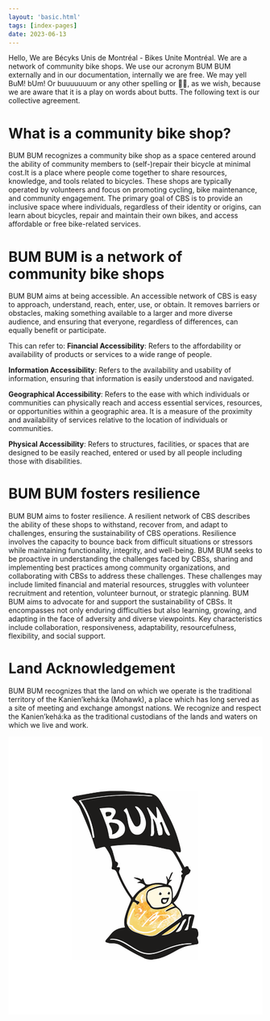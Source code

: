 ```yaml
---
layout: 'basic.html'
tags: [index-pages]
date: 2023-06-13
---
```


Hello,
We are Bécyks Unis de Montréal - Bikes Unite Montréal. We are a network of community bike shops. We use our acronym BUM BUM externally and in our documentation, internally we are free. We may yell BuM! bUm! Or buuuuuuum or any other spelling or 🍑🍑, as we wish, because we are aware that it is a play on words about butts. The following text is our collective agreement.

# What is a community bike shop?

BUM BUM recognizes a community bike shop as a space centered around the ability of community members to (self-)repair their bicycle at minimal cost.It is a place where people come together to share resources, knowledge, and tools related to bicycles. These shops are typically operated by volunteers and focus on promoting cycling, bike maintenance, and community engagement. The primary goal of CBS is to provide an inclusive space where individuals, regardless of their identity or origins, can learn about bicycles, repair and maintain their own bikes, and access affordable or free bike-related services.

# BUM BUM is a network of community bike shops

BUM BUM aims at being accessible. An accessible network of CBS is easy to approach, understand, reach, enter, use, or obtain. It removes barriers or obstacles, making something available to a larger and more diverse audience, and ensuring that everyone, regardless of differences, can equally benefit or participate. 

This can refer to:
**Financial Accessibility**: Refers to the affordability or availability of products or services to a wide range of people. 

**Information Accessibility**: Refers to the availability and usability of information, ensuring that information is easily understood and navigated.

**Geographical Accessibility**: Refers to the ease with which individuals or communities can physically reach and access essential services, resources, or opportunities within a geographic area. It is a measure of the proximity and availability of services relative to the location of individuals or communities.

**Physical Accessibility**: Refers to structures, facilities, or spaces that are designed to be easily reached, entered or used by all people including those with disabilities.

# BUM BUM fosters resilience

BUM BUM aims to foster resilience. A resilient network of CBS describes the ability of these shops to withstand, recover from, and adapt to challenges, ensuring the sustainability of CBS operations. Resilience involves the capacity to bounce back from difficult situations or stressors while maintaining functionality, integrity, and well-being. BUM BUM seeks to be proactive in understanding the challenges faced by CBSs, sharing and implementing best practices among community organizations, and collaborating with CBSs to address these challenges. These challenges may include limited financial and material resources, struggles with volunteer recruitment and retention, volunteer burnout, or strategic planning. BUM BUM aims to advocate for and support the sustainability of CBSs. It encompasses not only enduring difficulties but also learning, growing, and adapting in the face of adversity and diverse viewpoints. Key characteristics include collaboration, responsiveness, adaptability, resourcefulness, flexibility, and social support.

# Land Acknowledgement

BUM BUM recognizes that the land on which we operate is the traditional territory of the Kanien’kehá:ka (Mohawk), a place which has long served as a site of meeting and exchange amongst nations. We recognize and respect the Kanien’kehá:ka as the traditional custodians of the lands and waters on which we live and work.

<img src="/imgs/LogoBum4.png" alt="logo"></img>
